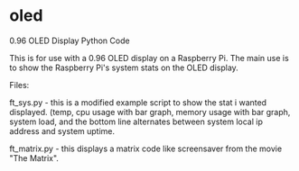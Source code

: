 # oled
0.96 OLED Display Python Code

This is for use with a 0.96 OLED display on a Raspberry Pi.
The main use is to show the Raspberry Pi's system stats on the OLED display.

Files:

ft_sys.py - this is a modified example script to show the stat i wanted displayed.
(temp, cpu usage with bar graph, memory usage with bar graph, system load, and the bottom line alternates between system local ip address and system uptime.

ft_matrix.py - this displays a matrix code like screensaver from the movie "The Matrix".

